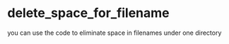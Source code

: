 # delete_space_for_filename
you can use the code to eliminate space in filenames under one directory
